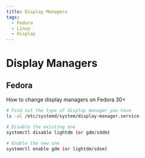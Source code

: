```yaml
---
title: Display Managers 
tags: 
  - Fedora
  - Linux
  - Display
---
```


# Display Managers

## Fedora

How to change display managers on Fedora 30+


```bash
# Find out the type of display manager you have
ls -al /etc/systemd/system/display-manager.service

# Disable the existing one
systemctl disable lightdm (or gdm/sddm)

# Enable the new one
systemctl enable gdm (or lightdm/sdsm)
```
